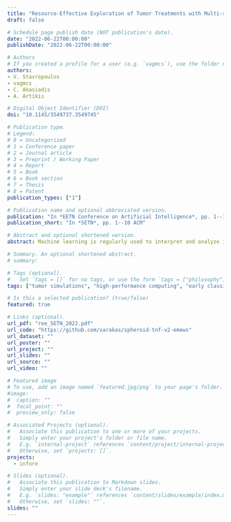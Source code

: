 ```yaml
---
title: "Resource-Effective Exploration of Tumor Treatments with Multi-scale Simulations"
draft: false

# Schedule page publish date (NOT publication's date).
date: "2022-06-22T00:00:00"
publishDate: "2022-06-22T00:00:00"

# Authors
# If you created a profile for a user (e.g. `vagmcs`), use the folder name instead, and should be replaced by their full name and linked to their profile.
authors:
- V. Stavropoulos
- vagmcs
- C. Akasiadis
- A. Artikis

# Digital Object Identifier (DOI)
doi: "10.1145/3549737.3549745"

# Publication type.
# Legend:
# 0 = Uncategorized
# 1 = Conference paper
# 2 = Journal article
# 3 = Preprint / Working Paper
# 4 = Report
# 5 = Book
# 6 = Book section
# 7 = Thesis
# 8 = Patent
publication_types: ["1"]

# Publication name and optional abbreviated version.
publication: "In *EETN Conference on Artificial Intelligence*, pp. 1--10, ACM"
publication_short: "In *SETN*, pp. 1--10 ACM"

# Abstract and optional shortened version.
abstract: Machine learning is regularly used to interpret and analyze information from large and complex datasets originating from numerous fields. In Bioinformatics, the exploration of potentially beneficial drug configurations for tumor treatments via simulations requires multiple processing units to be used in parallel and a considerable amount of time to be completed. In this paper, we apply a state-of-the-art model exploration workflow for the characterization of a new drug configuration parameter space, using a redesigned simulator. Moreover, we incorporate different clustering and optimization approaches and compare their performance in in-silico simulation trials on high-performance computing infrastructure, with respect to time and resource efficiency. The overall goal is to discover regions in this parameter space that can lead to more viable treatments in reasonable time, and thus guide the related research towards more focused and effective real-world trials.

# Summary. An optional shortened abstract.
# summary:

# Tags (optional).
#   Set `tags = []` for no tags, or use the form `tags = ["philosophy"]`.
tags: ["tumor simulations", "high-performance computing", "early classification", "time-series"]

# Is this a selected publication? (true/false)
featured: true

# Links (optional).
url_pdf: "ree_SETN_2022.pdf"
url_code: "https://github.com/xarakas/spheroid-tnf-v2-emews"
url_dataset: ""
url_poster: ""
url_project: ""
url_slides: ""
url_source: ""
url_video: ""

# Featured image
# To use, add an image named `featured.jpg/png` to your page's folder.
#image:
#  caption: ""
#  focal_point: ""
#  preview_only: false

# Associated Projects (optional).
#   Associate this publication to one or more of your projects.
#   Simply enter your project's folder or file name.
#   E.g. `internal-project` references `content/project/internal-project/index.md`.
#   Otherwise, set `projects: []`.
projects:
  - infore

# Slides (optional).
#   Associate this publication to Markdown slides.
#   Simply enter your slide deck's filename.
#   E.g. `slides: "example"` references `content/slides/example/index.md`.
#   Otherwise, set `slides: ""`.
slides: ""
---
```

